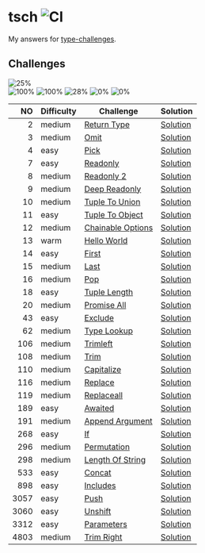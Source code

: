 # tsch ![CI](https://github.com/ishiahirake/tsch/actions/workflows/ci.yml/badge.svg)

My answers for [type-challenges](https://github.com/type-challenges/type-challenges).

## Challenges

<img src="https://img.shields.io/badge/total-25%25%20(33%2F133)-4265af" alt="25%" /><br>
<img src="https://img.shields.io/badge/warm-100%25%20(1%2F1)-teal" alt="100%" />
<img src="https://img.shields.io/badge/easy-100%25%20(13%2F13)-7aad0c" alt="100%" />
<img src="https://img.shields.io/badge/medium-28%25%20(19%2F68)-d9901a" alt="28%" />
<img src="https://img.shields.io/badge/hard-0%25%20(0%2F37)-de3d37" alt="0%" />
<img src="https://img.shields.io/badge/extreme-0%25%20(0%2F14)-b11b8d" alt="0%" />

|   NO | Difficulty | Challenge                                                                 | Solution                                                  |
| ---: | ---------- | ------------------------------------------------------------------------- | --------------------------------------------------------- |
|    2 | medium     | [Return Type](./questions/00002-medium-return-type/README.md)             | [Solution](./solutions/00002-medium-return-type.ts)       |
|    3 | medium     | [Omit](./questions/00003-medium-omit/README.md)                           | [Solution](./solutions/00003-medium-omit.ts)              |
|    4 | easy       | [Pick](./questions/00004-easy-pick/README.md)                             | [Solution](./solutions/00004-easy-pick.ts)                |
|    7 | easy       | [Readonly](./questions/00007-easy-readonly/README.md)                     | [Solution](./solutions/00007-easy-readonly.ts)            |
|    8 | medium     | [Readonly 2](./questions/00008-medium-readonly-2/README.md)               | [Solution](./solutions/00008-medium-readonly-2.ts)        |
|    9 | medium     | [Deep Readonly](./questions/00009-medium-deep-readonly/README.md)         | [Solution](./solutions/00009-medium-deep-readonly.ts)     |
|   10 | medium     | [Tuple To Union](./questions/00010-medium-tuple-to-union/README.md)       | [Solution](./solutions/00010-medium-tuple-to-union.ts)    |
|   11 | easy       | [Tuple To Object](./questions/00011-easy-tuple-to-object/README.md)       | [Solution](./solutions/00011-easy-tuple-to-object.ts)     |
|   12 | medium     | [Chainable Options](./questions/00012-medium-chainable-options/README.md) | [Solution](./solutions/00012-medium-chainable-options.ts) |
|   13 | warm       | [Hello World](./questions/00013-warm-hello-world/README.md)               | [Solution](./solutions/00013-warm-hello-world.ts)         |
|   14 | easy       | [First](./questions/00014-easy-first/README.md)                           | [Solution](./solutions/00014-easy-first.ts)               |
|   15 | medium     | [Last](./questions/00015-medium-last/README.md)                           | [Solution](./solutions/00015-medium-last.ts)              |
|   16 | medium     | [Pop](./questions/00016-medium-pop/README.md)                             | [Solution](./solutions/00016-medium-pop.ts)               |
|   18 | easy       | [Tuple Length](./questions/00018-easy-tuple-length/README.md)             | [Solution](./solutions/00018-easy-tuple-length.ts)        |
|   20 | medium     | [Promise All](./questions/00020-medium-promise-all/README.md)             | [Solution](./solutions/00020-medium-promise-all.ts)       |
|   43 | easy       | [Exclude](./questions/00043-easy-exclude/README.md)                       | [Solution](./solutions/00043-easy-exclude.ts)             |
|   62 | medium     | [Type Lookup](./questions/00062-medium-type-lookup/README.md)             | [Solution](./solutions/00062-medium-type-lookup.ts)       |
|  106 | medium     | [Trimleft](./questions/00106-medium-trimleft/README.md)                   | [Solution](./solutions/00106-medium-trimleft.ts)          |
|  108 | medium     | [Trim](./questions/00108-medium-trim/README.md)                           | [Solution](./solutions/00108-medium-trim.ts)              |
|  110 | medium     | [Capitalize](./questions/00110-medium-capitalize/README.md)               | [Solution](./solutions/00110-medium-capitalize.ts)        |
|  116 | medium     | [Replace](./questions/00116-medium-replace/README.md)                     | [Solution](./solutions/00116-medium-replace.ts)           |
|  119 | medium     | [Replaceall](./questions/00119-medium-replaceall/README.md)               | [Solution](./solutions/00119-medium-replaceall.ts)        |
|  189 | easy       | [Awaited](./questions/00189-easy-awaited/README.md)                       | [Solution](./solutions/00189-easy-awaited.ts)             |
|  191 | medium     | [Append Argument](./questions/00191-medium-append-argument/README.md)     | [Solution](./solutions/00191-medium-append-argument.ts)   |
|  268 | easy       | [If](./questions/00268-easy-if/README.md)                                 | [Solution](./solutions/00268-easy-if.ts)                  |
|  296 | medium     | [Permutation](./questions/00296-medium-permutation/README.md)             | [Solution](./solutions/00296-medium-permutation.ts)       |
|  298 | medium     | [Length Of String](./questions/00298-medium-length-of-string/README.md)   | [Solution](./solutions/00298-medium-length-of-string.ts)  |
|  533 | easy       | [Concat](./questions/00533-easy-concat/README.md)                         | [Solution](./solutions/00533-easy-concat.ts)              |
|  898 | easy       | [Includes](./questions/00898-easy-includes/README.md)                     | [Solution](./solutions/00898-easy-includes.ts)            |
| 3057 | easy       | [Push](./questions/03057-easy-push/README.md)                             | [Solution](./solutions/03057-easy-push.ts)                |
| 3060 | easy       | [Unshift](./questions/03060-easy-unshift/README.md)                       | [Solution](./solutions/03060-easy-unshift.ts)             |
| 3312 | easy       | [Parameters](./questions/03312-easy-parameters/README.md)                 | [Solution](./solutions/03312-easy-parameters.ts)          |
| 4803 | medium     | [Trim Right](./questions/04803-medium-trim-right/README.md)               | [Solution](./solutions/04803-medium-trim-right.ts)        |
